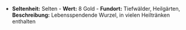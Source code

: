  - **Seltenheit:** Selten - **Wert:** 8 Gold - **Fundort:** Tiefwälder, Heilgärten, **Beschreibung:** Lebensspendende Wurzel, in vielen Heiltränken enthalten